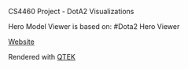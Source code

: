 CS4460 Project - DotA2 Visualizations


Hero Model Viewer is based on:
#Dota2 Hero Viewer

[Website](http://pissang.github.io/dota2hero)

Rendered with [QTEK](https://github.com/pissang/qtek)
